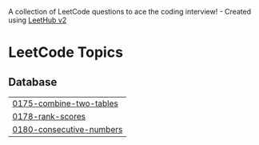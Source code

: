 A collection of LeetCode questions to ace the coding interview! - Created using [LeetHub v2](https://github.com/arunbhardwaj/LeetHub-2.0)
<!---LeetCode Topics Start-->
# LeetCode Topics
## Database
|  |
| ------- |
| [0175-combine-two-tables](https://github.com/Kyuuu827/leetcode-master/tree/master/0175-combine-two-tables) |
| [0178-rank-scores](https://github.com/Kyuuu827/leetcode-master/tree/master/0178-rank-scores) |
| [0180-consecutive-numbers](https://github.com/Kyuuu827/leetcode-master/tree/master/0180-consecutive-numbers) |
<!---LeetCode Topics End-->